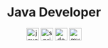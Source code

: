<h1 align="center">Java Developer</h1>

<p align="center">
  <img src="https://cdn.jsdelivr.net/gh/devicons/devicon/icons/java/java-original.svg" height="28" alt="java" />
  <img src="https://cdn.jsdelivr.net/gh/devicons/devicon/icons/spring/spring-original.svg" height="28" alt="spring" />
  <img src="https://cdn.jsdelivr.net/gh/devicons/devicon/icons/docker/docker-original.svg" height="28" alt="docker" />
  <img src="https://cdn.jsdelivr.net/gh/devicons/devicon/icons/mysql/mysql-original.svg" height="28" alt="mysql" />
</p>
